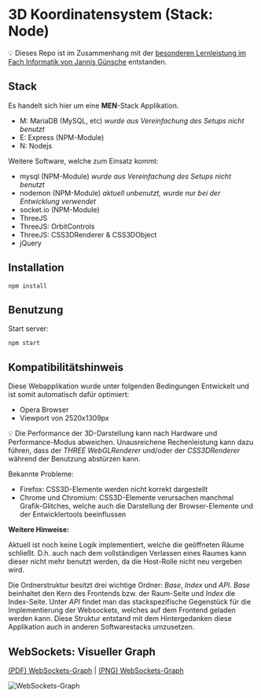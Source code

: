 # 3D Koordinatensystem (Stack: Node)

💡 Dieses Repo ist im Zusammenhang mit der [besonderen Lernleistung im Fach Informatik von Jannis Günsche](https://github.com/jgteam/bell--paper) entstanden.

## Stack

Es handelt sich hier um eine **MEN**-Stack Applikation.

- M: MariaDB (MySQL, etc) *wurde aus Vereinfachung des Setups nicht benutzt*
- E: Express (NPM-Module)
- N: Nodejs

Weitere Software, welche zum Einsatz kommt:

- mysql (NPM-Module) *wurde aus Vereinfachung des Setups nicht benutzt*
- nodemon (NPM-Module) *aktuell unbenutzt, wurde nur bei der Entwicklung verwendet*
- socket.io (NPM-Module)
- ThreeJS
- ThreeJS: OrbitControls
- ThreeJS: CSS3DRenderer & CSS3DObject
- jQuery

## Installation
```
npm install
```

## Benutzung 
Start server:
```
npm start
``````

## Kompatibilitätshinweis
Diese Webapplikation wurde unter folgenden Bedingungen Entwickelt und ist somit automatisch dafür optimiert:
- Opera Browser
- Viewport von 2520x1309px

💡 Die Performance der 3D-Darstellung kann nach Hardware und Performance-Modus abweichen. Unausreichene Rechenleistung kann dazu führen, dass der *THREE WebGLRenderer* und/oder der *CSS3DRenderer* während der Benutzung abstürzen kann.

Bekannte Probleme:
- Firefox: CSS3D-Elemente werden nicht korrekt dargestellt
- Chrome und Chromium: CSS3D-Elemente verursachen manchmal Grafik-Glitches, welche auch die Darstellung der Browser-Elemente und der Entwicklertools beeinflussen

**Weitere Hinweise:**

Aktuell ist noch keine Logik implementiert, welche die geöffneten Räume schließt. D.h. auch nach dem vollständigen Verlassen eines Raumes kann dieser nicht mehr benutzt werden, da die Host-Rolle nicht neu vergeben wird.

Die Ordnerstruktur besitzt drei wichtige Ordner: *Base*, *Index* und *API*. *Base* beinhaltet den Kern des Frontends bzw. der Raum-Seite und *Index* die Index-Seite. Unter *API* findet man das stackspezifische Gegenstück für die Implementierung der Websockets, welches auf dem Frontend geladen werden kann. Diese Struktur entstand mit dem Hintergedanken diese Applikation auch in anderen Softwarestacks umzusetzen.

## WebSockets: Visueller Graph

[(PDF) WebSockets-Graph](docs/websockets-graph.pdf)
|
[(PNG) WebSockets-Graph](docs/websockets-graph.png)

![WebSockets-Graph](docs/websockets-graph.png)
